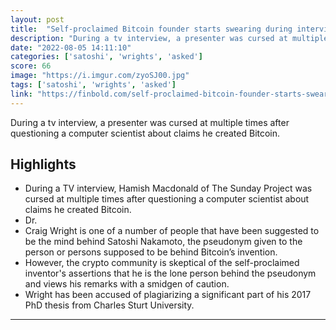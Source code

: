 ```yaml
---
layout: post
title:  "Self-proclaimed Bitcoin founder starts swearing during interview after asked to show proof"
description: "During a tv interview, a presenter was cursed at multiple times after questioning a computer scientist about claims he created Bitcoin."
date: "2022-08-05 14:11:10"
categories: ['satoshi', 'wrights', 'asked']
score: 66
image: "https://i.imgur.com/zyoSJ00.jpg"
tags: ['satoshi', 'wrights', 'asked']
link: "https://finbold.com/self-proclaimed-bitcoin-founder-starts-swearing-during-interview-after-asked-to-show-proof/"
---
```


During a tv interview, a presenter was cursed at multiple times after questioning a computer scientist about claims he created Bitcoin.

## Highlights

- During a TV interview, Hamish Macdonald of The Sunday Project was cursed at multiple times after questioning a computer scientist about claims he created Bitcoin.
- Dr.
- Craig Wright is one of a number of people that have been suggested to be the mind behind Satoshi Nakamoto, the pseudonym given to the person or persons supposed to be behind Bitcoin’s invention.
- However, the crypto community is skeptical of the self-proclaimed inventor's assertions that he is the lone person behind the pseudonym and views his remarks with a smidgen of caution.
- Wright has been accused of plagiarizing a significant part of his 2017 PhD thesis from Charles Sturt University.

---
